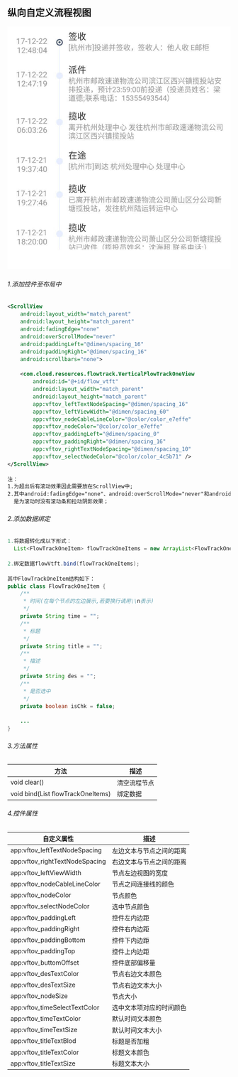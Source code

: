 纵向自定义流程视图
-------
![images](/images/v_flow_track.jpg)

###### 1.添加控件至布局中
```xml
<ScrollView
    android:layout_width="match_parent"
    android:layout_height="match_parent"
    android:fadingEdge="none"
    android:overScrollMode="never"
    android:paddingLeft="@dimen/spacing_16"
    android:paddingRight="@dimen/spacing_16"
    android:scrollbars="none">

    <com.cloud.resources.flowtrack.VerticalFlowTrackOneView
        android:id="@+id/flow_vtft"
        android:layout_width="match_parent"
        android:layout_height="match_parent"
        app:vftov_leftTextNodeSpacing="@dimen/spacing_16"
        app:vftov_leftViewWidth="@dimen/spacing_60"
        app:vftov_nodeCableLineColor="@color/color_e7effe"
        app:vftov_nodeColor="@color/color_e7effe"
        app:vftov_paddingLeft="@dimen/spacing_0"
        app:vftov_paddingRight="@dimen/spacing_16"
        app:vftov_rightTextNodeSpacing="@dimen/spacing_10"
        app:vftov_selectNodeColor="@color/color_4c5b71" />
</ScrollView>

注：
1.为超出后有滚动效果因此需要放在ScrollView中;
2.其中android:fadingEdge="none"、android:overScrollMode="never"和android:scrollbars="none"
  是为滚动时没有滚动条和拉动阴影效果；
```

###### 2.添加数据绑定
```java
1.将数据转化成以下形式：
  List<FlowTrackOneItem> flowTrackOneItems = new ArrayList<FlowTrackOneItem>();

2.绑定数据flowVtft.bind(flowTrackOneItems);

其中FlowTrackOneItem结构如下：
public class FlowTrackOneItem {
    /**
     * 时间(在每个节点的左边展示,若要换行请用\\n表示)
     */
    private String time = "";
    /**
     * 标题
     */
    private String title = "";
    /**
     * 描述
     */
    private String des = "";
    /**
     * 是否选中
     */
    private boolean isChk = false;

    ...
}
```

###### 3.方法属性
| 方法                                                | 描述         |
|-----------------------------------------------------|--------------|
| void clear()                                        | 清空流程节点 |
| void bind(List<FlowTrackOneItem> flowTrackOneItems) | 绑定数据     |

###### 4.控件属性
| 自定义属性                     | 描述                     |
|--------------------------------|--------------------------|
| app:vftov_leftTextNodeSpacing  | 左边文本与节点之间的距离 |
| app:vftov_rightTextNodeSpacing | 右边文本与节点之间的距离 |
| app:vftov_leftViewWidth        | 节点左边视图的宽度       |
| app:vftov_nodeCableLineColor   | 节点之间连接线的颜色     |
| app:vftov_nodeColor            | 节点颜色                 |
| app:vftov_selectNodeColor      | 选中节点颜色             |
| app:vftov_paddingLeft          | 控件左内边距             |
| app:vftov_paddingRight         | 控件右内边距             |
| app:vftov_paddingBottom        | 控件下内边距             |
| app:vftov_paddingTop           | 控件上内边距             |
| app:vftov_buttomOffset         | 控件底部偏移量           |
| app:vftov_desTextColor         | 节点右边文本颜色         |
| app:vftov_desTextSize          | 节点右边文本大小         |
| app:vftov_nodeSize             | 节点大小                 |
| app:vftov_timeSelectTextColor  | 选中文本项对应的时间颜色 |
| app:vftov_timeTextColor        | 默认时间文本颜色         |
| app:vftov_timeTextSize         | 默认时间文本大小         |
| app:vftov_titleTextBlod        | 标题是否加粗             |
| app:vftov_titleTextColor       | 标题文本颜色             |
| app:vftov_titleTextSize        | 标题文本大小             |





